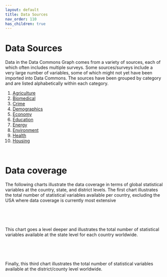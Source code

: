 ```yaml
---
layout: default
title: Data Sources
nav_order: 110
has_children: true
---
```


# Data Sources

Data in the Data Commons Graph comes from a variety of sources, each of which often includes multiple surveys. Some sources/surveys include a very large number of variables, some of which might not yet have been imported into Data Commons. The sources have been grouped by category and are listed alphabetically within each category.

1. [Agriculture](/datasets/Agriculture.html)
2. [Biomedical](/datasets/Biomedical.html)
3. [Crime](/datasets/Crime.html)
4. [Demographics](/datasets/Demographics.html)
5. [Economy](/datasets/Economy.html)
6. [Education](/datasets/Education.html)
7. [Energy](/datasets/Energy.html)
8. [Environment](/datasets/Environment.html)
9. [Health](/datasets/Health.html)
10. [Housing](/datasets/Housing.html)

<p> &nbsp; </p>

# Data coverage

The following charts illustrate the data coverage in terms of global statistical variables at the country, state, and district levels. The first chart illustrates the total number of statistical variables available per country, excluding the USA where data coverage is currently most extensive

<p> &nbsp; </p>
<div class="flourish-embed flourish-map" data-src="visualisation/17709428"></div>
<p> &nbsp; </p>

This chart goes a level deeper and illustrates the total number of statistical variables available at the state level for each country worldwide.
<p> &nbsp; </p>
<div class="flourish-embed flourish-map" data-src="visualisation/17716780"></div>
<p> &nbsp; </p>

Finally, this third chart illustrates the total number of statistical variables available at the district/county level worldwide.

<p> &nbsp; </p>
<div class="flourish-embed flourish-map" data-src="visualisation/17719383"></div>
<p> &nbsp; </p>
